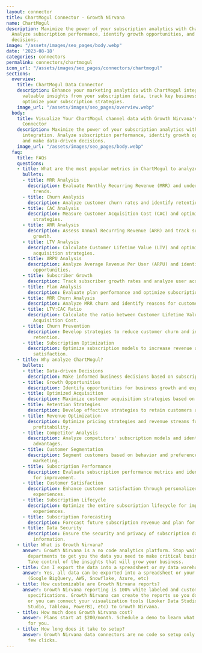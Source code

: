 ```yaml
---
layout: connector
title: ChartMogul Connector - Growth Nirvana
name: ChartMogul
description: Maximize the power of your subscription analytics with ChartMogul integration.
  Analyze subscription performance, identify growth opportunities, and make data-driven
  decisions.
image: "/assets/images/seo_pages/body.webp"
date: '2023-08-18'
categories: connectors
permalink: connectors/chartmogul
icon_url: "/assets/images/seo_pages/connectors/chartmogul"
sections:
  overview:
    title: ChartMogul Data Connector
    description: Enhance your marketing analytics with ChartMogul integration. Gain
      valuable insights from your subscription data, track key business metrics, and
      optimize your subscription strategies.
    image_url: "/assets/images/seo_pages/overview.webp"
  body:
    title: Visualize Your ChartMogul channel data with Growth Nirvana's ChartMogul
      Connector
    description: Maximize the power of your subscription analytics with ChartMogul
      integration. Analyze subscription performance, identify growth opportunities,
      and make data-driven decisions.
    image_url: "/assets/images/seo_pages/body.webp"
  faq:
    title: FAQs
    questions:
    - title: What are the most popular metrics in ChartMogul to analyze?
      bullets:
      - title: MRR Analysis
        description: Evaluate Monthly Recurring Revenue (MRR) and understand growth
          trends.
      - title: Churn Analysis
        description: Analyze customer churn rates and identify retention strategies.
      - title: CAC Analysis
        description: Measure Customer Acquisition Cost (CAC) and optimize acquisition
          strategies.
      - title: ARR Analysis
        description: Assess Annual Recurring Revenue (ARR) and track subscription
          growth.
      - title: LTV Analysis
        description: Calculate Customer Lifetime Value (LTV) and optimize customer
          acquisition strategies.
      - title: ARPU Analysis
        description: Analyze Average Revenue Per User (ARPU) and identify revenue
          opportunities.
      - title: Subscriber Growth
        description: Track subscriber growth rates and analyze user acquisition effectiveness.
      - title: Plan Analysis
        description: Evaluate plan performance and optimize subscription offerings.
      - title: MRR Churn Analysis
        description: Analyze MRR churn and identify reasons for customer cancellations.
      - title: LTV:CAC Ratio
        description: Calculate the ratio between Customer Lifetime Value and Customer
          Acquisition Cost.
      - title: Churn Prevention
        description: Develop strategies to reduce customer churn and increase customer
          retention.
      - title: Subscription Optimization
        description: Optimize subscription models to increase revenue and customer
          satisfaction.
    - title: Why analyze ChartMogul?
      bullets:
      - title: Data-driven Decisions
        description: Make informed business decisions based on subscription analytics.
      - title: Growth Opportunities
        description: Identify opportunities for business growth and expansion.
      - title: Optimized Acquisition
        description: Maximize customer acquisition strategies based on data insights.
      - title: Retention Strategies
        description: Develop effective strategies to retain customers and reduce churn.
      - title: Revenue Optimization
        description: Optimize pricing strategies and revenue streams for increased
          profitability.
      - title: Competitor Analysis
        description: Analyze competitors' subscription models and identify competitive
          advantages.
      - title: Customer Segmentation
        description: Segment customers based on behavior and preferences for targeted
          marketing.
      - title: Subscription Performance
        description: Evaluate subscription performance metrics and identify areas
          for improvement.
      - title: Customer Satisfaction
        description: Enhance customer satisfaction through personalized subscription
          experiences.
      - title: Subscription Lifecycle
        description: Optimize the entire subscription lifecycle for improved customer
          experiences.
      - title: Subscription Forecasting
        description: Forecast future subscription revenue and plan for growth strategies.
      - title: Data Security
        description: Ensure the security and privacy of subscription data and customer
          information.
    - title: What is Growth Nirvana?
      answer: Growth Nirvana is a no code analytics platform. Stop waiting for other
        departments to get you the data you need to make critical business decisions.
        Take control of the insights that will grow your business.
    - title: Can I export the data into a spreadsheet or my data warehouse?
      answer: Yes, all data can be exported into a spreadsheet or your data warehouse
        (Google BigQuery, AWS, Snowflake, Azure, etc)
    - title: How customizable are Growth Nirvana reports?
      answer: Growth Nirvana reporting is 100% white labeled and customized to your
        specifications. Growth Nirvana can create the reports so you don’t have to
        or you can connect your visualization tools (Looker Data Studio/Google Data
        Studio, Tableau, PowerBI, etc) to Growth Nirvana.
    - title: How much does Growth Nirvana cost?
      answer: Plans start at $200/month. Schedule a demo to learn what plan is best
        for you.
    - title: How long does it take to setup?
      answer: Growth Nirvana data connectors are no code so setup only requires a
        few clicks.
---
```

